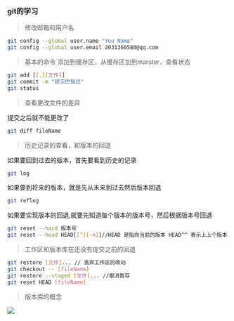 ### git的学习

> 修改邮箱和用户名

```bash
git config --global user.name "You Name"
git config --global user.email 2031360580@qq.com
```
> 基本的命令
添加到缓存区，从缓存区加到marster，查看状态
```bash
git add [[.][文件]]
git commit -m "提交的描述"
git status
```
> 查看更改文件的差异

提交之后就不能更改了

```bash
git diff fileName
```

> 历史记录的查看，和版本的回退

如果要回到过去的版本，首先要看到历史的记录
```bash
git log
```
如果要到将来的版本，就是先从未来到过去然后版本回退
```bash
git reflog
```
如果要实现版本的回退,就要先知道每个版本的版本号，然后根据版本号回退
```bash
git reset --hard 版本号
git reset --head HEAD[[^][~n]]//HEAD 是指向当前的版本 HEAD^^ 表示上上个版本
```
> 工作区和版本库在还没有提交之前的回退
```bash
git restore [文件]... // 丢弃工作区的改动
git checkout -- [fileName]
git restore --staged [文件]... //取消暂存
git reset HEAD [fileName]
```
> 版本库的概念

<image src="https://static.liaoxuefeng.com/files/attachments/919020037470528/0">
